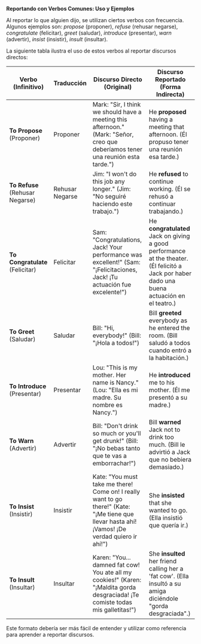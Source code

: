 

**Reportando con Verbos Comunes: Uso y Ejemplos**

Al reportar lo que alguien dijo, se utilizan ciertos verbos con frecuencia. Algunos ejemplos son: *propose* (proponer), *refuse* (rehusar negarse), *congratulate* (felicitar), *greet* (saludar), *introduce* (presentar), *warn* (advertir), *insist* (insistir), *insult* (insultar).

La siguiente tabla ilustra el uso de estos verbos al reportar discursos directos:

| Verbo (Infinitivo) | Traducción  | Discurso Directo (Original) |  Discurso Reportado (Forma Indirecta) |
|---|---|---|---|
| **To Propose**  (Proponer) | Proponer | Mark: "Sir, I think we should have a meeting this afternoon." (Mark: "Señor, creo que deberíamos tener una reunión esta tarde.") | He **proposed** having a meeting that afternoon. (Él propuso tener una reunión esa tarde.) |
| **To Refuse** (Rehusar Negarse) | Rehusar Negarse | Jim: "I won't do this job any longer." (Jim: "No seguiré haciendo este trabajo.") | He **refused** to continue working. (Él se rehusó a continuar trabajando.) |
| **To Congratulate** (Felicitar) | Felicitar | Sam: "Congratulations, Jack! Your performance was excellent!" (Sam: "¡Felicitaciones, Jack! ¡Tu actuación fue excelente!") | He **congratulated** Jack on giving a good performance at the theater. (Él felicitó a Jack por haber dado una buena actuación en el teatro.) |
| **To Greet** (Saludar) | Saludar | Bill: "Hi, everybody!" (Bill: "¡Hola a todos!") | Bill **greeted** everybody as he entered the room. (Bill saludó a todos cuando entró a la habitación.) |
| **To Introduce** (Presentar) | Presentar | Lou: "This is my mother. Her name is Nancy." (Lou: "Ella es mi madre. Su nombre es Nancy.") | He **introduced** me to his mother. (Él me presentó a su madre.) |
| **To Warn** (Advertir) | Advertir | Bill: "Don't drink so much or you'll get drunk!" (Bill: "¡No bebas tanto que te vas a emborrachar!") | Bill **warned** Jack not to drink too much. (Bill le advirtió a Jack que no bebiera demasiado.) |
| **To Insist** (Insistir) | Insistir | Kate: "You must take me there! Come on! I really want to go there!" (Kate: "¡Me tiene que llevar hasta ahí! ¡Vamos! ¡De verdad quiero ir ahí!") | She **insisted** that she wanted to go. (Ella insistió que quería ir.) |
| **To Insult** (Insultar) | Insultar | Karen: "You... damned fat cow! You ate all my cookies!" (Karen: "¡Maldita gorda desgraciada! ¡Te comiste todas mis galletitas!") | She **insulted** her friend calling her a 'fat cow'. (Ella insultó a su amiga diciéndole "gorda desgraciada".) |

Este formato debería ser más fácil de entender y utilizar como referencia para aprender a reportar discursos.
